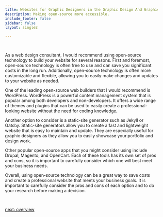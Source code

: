 ```yaml
---
title: Websites for Graphic Designers in the Graphic Design And Graphic Arts  Industry
description: Making open-source more accessible.
include_footer: false
sidebar: false
layout: single2

---
```


<br>
<p>
As a web design consultant, I would recommend using open-source technology to build your website for several reasons. First and foremost, open-source technology is often free to use and can save you significant costs in the long run. Additionally, open-source technology is often more customizable and flexible, allowing you to easily make changes and updates to your website as needed.

One of the leading open-source web builders that I would recommend is WordPress. WordPress is a powerful content management system that is popular among both developers and non-developers. It offers a wide range of themes and plugins that can be used to easily create a professional-looking website without the need for coding knowledge.

Another option to consider is a static-site generator such as Jekyll or Gatsby. Static-site generators allow you to create a fast and lightweight website that is easy to maintain and update. They are especially useful for graphic designers as they allow you to easily showcase your portfolio and design work.

Other popular open-source apps that you might consider using include Drupal, Magento, and OpenCart. Each of these tools has its own set of pros and cons, so it is important to carefully consider which one will best meet your business needs.

Overall, using open-source technology can be a great way to save costs and create a professional website that meets your business goals. It is important to carefully consider the pros and cons of each option and to do your research before making a decision.

<br>

<a href="https://workdojos.com/graphicdesigner/overview">next: overview</a>
<br>
<br>
</p>
